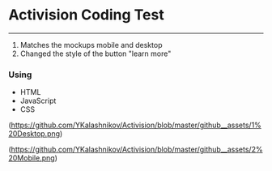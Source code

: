 # Activision Coding Test

---------

1. Matches the mockups mobile and desktop 
2. Changed the style of the button "learn more"


### Using
- HTML 
- JavaScript
- CSS


(https://github.com/YKalashnikov/Activision/blob/master/github__assets/1%20Desktop.png)

(https://github.com/YKalashnikov/Activision/blob/master/github__assets/2%20Mobile.png)